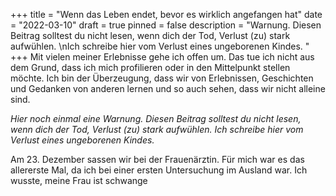+++
title = "Wenn das Leben endet, bevor es wirklich angefangen hat"
date = "2022-03-10"
draft = true
pinned = false
description = "Warnung. Diesen Beitrag solltest du nicht lesen, wenn dich der Tod, Verlust (zu) stark aufwühlen. \nIch schreibe hier vom Verlust eines ungeborenen Kindes. "
+++
Mit vielen meiner Erlebnisse gehe ich offen um. Das tue ich nicht aus dem Grund, dass ich mich profilieren oder in den Mittelpunkt stellen möchte. Ich bin der Überzeugung, dass wir von Erlebnissen, Geschichten und Gedanken von anderen lernen und so auch sehen, dass wir nicht alleine sind.

*Hier noch einmal eine Warnung. Diesen Beitrag solltest du nicht lesen, wenn dich der Tod, Verlust (zu) stark aufwühlen. Ich schreibe hier vom Verlust eines ungeborenen Kindes.* 

Am 23. Dezember sassen wir bei der Frauenärztin. Für mich war es das allererste Mal, da ich bei einer ersten Untersuchung im Ausland war. Ich wusste, meine Frau ist schwange